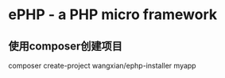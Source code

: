# ePHP - a PHP micro framework

## 使用composer创建项目
composer create-project wangxian/ephp-installer myapp
